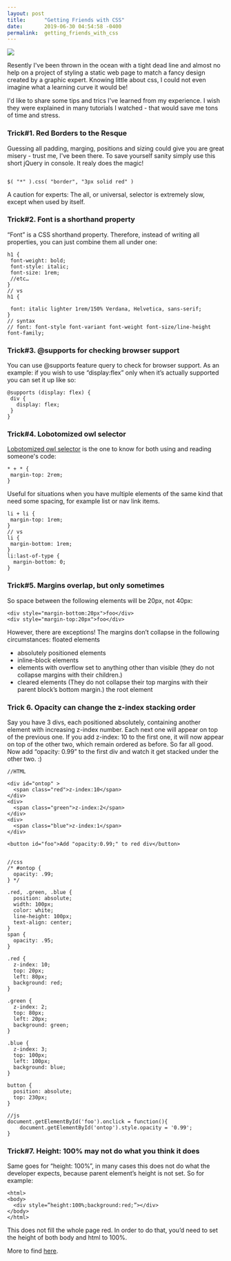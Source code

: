 ```yaml
---
layout: post
title:      "Getting Friends with CSS"
date:       2019-06-30 04:54:58 -0400
permalink:  getting_friends_with_css
---
```



![](https://live.staticflickr.com/65535/48158278027_549243e011_o_d.jpg)

Resently I've been thrown in the ocean with a tight dead line and almost no help on a project of styling a static web page to match a fancy design created by a graphic expert. Knowing little about css, I could not even imagine what a learning curve it would be! 

I'd like to share some tips and trics I've learned from my experience. I wish they were explained in many tutorials I watched - that would save me tons of time and stress. 



### **Trick#1. Red Borders to the Resque**

Guessing all padding,  marging, positions and sizing could give you are great misery - trust me, I've been there. To save yourself sanity simply use this short jQuery in console. It realy does the magic!

```

$( "*" ).css( "border", "3px solid red" )

```

A caution for experts: The all, or universal, selector is extremely slow, except when used by itself.


 
### Trick#2. Font is a shorthand property

“Font” is a CSS shorthand property. Therefore, instead of writing all properties, you can just combine them all under one:

```
h1 {
 font-weight: bold;
 font-style: italic;
 font-size: 1rem;
 //etc…
}
// vs
h1 {

 font: italic lighter 1rem/150% Verdana, Helvetica, sans-serif;
}
// syntax
// font: font-style font-variant font-weight font-size/line-height font-family;
```



### Trick#3. @supports for checking browser support

You can use @supports feature query to check for browser support. As an example: if you wish to use “display:flex” only when it’s actually supported you can set it up like so:

```
@supports (display: flex) {
 div {
   display: flex;
 }
}
```


### Trick#4. Lobotomized owl selector

[Lobotomized owl selector](https://alistapart.com/article/axiomatic-css-and-lobotomized-owls/) is the one to know for both using and reading someone's code:
 
```
* + * {
 margin-top: 2rem;
}
```

Useful for situations when you have multiple elements of the same kind that need some spacing, for example list or nav link items.

```
li + li {
 margin-top: 1rem;
}
// vs
li {
 margin-bottom: 1rem;
}
li:last-of-type {
  margin-bottom: 0;
}
```

### Trick#5. Margins overlap, but only sometimes

So space between the following elements will be 20px, not 40px:

```
<div style="margin-bottom:20px">foo</div>
<div style="margin-top:20px">foo</div>
```

However, there are exceptions! The margins don’t collapse in the following circumstances:
floated elements
* absolutely positioned elements
* inline-block elements
* elements with overflow set to anything other than visible (they do not collapse margins with their children.)
* cleared elements (They do not collapse their top margins with their parent block’s bottom margin.)
the root element

### Trick 6. Opacity can change the z-index stacking order

Say you have 3 divs, each positioned absolutely, containing another element with increasing z-index number. Each next one will appear on top of the previous one. If you add z-index: 10 to the first one, it will now appear on top of the other two, which remain ordered as before. So far all good. Now add “opacity: 0.99” to the first div and watch it get stacked under the other two. :)

```
//HTML

<div id="ontop" >
  <span class="red">z-index:10</span>
</div>
<div>
  <span class="green">z-index:2</span>
</div>
<div>
  <span class="blue">z-index:1</span>
</div>

<button id="foo">Add "opacity:0.99;" to red div</button>


//css
/* #ontop {
  opacity: .99; 
} */

.red, .green, .blue {
  position: absolute;
  width: 100px;
  color: white;
  line-height: 100px;
  text-align: center;
}
span {
  opacity: .95;
}

.red {
  z-index: 10;
  top: 20px;
  left: 80px;
  background: red;
}

.green {
  z-index: 2;
  top: 80px;
  left: 20px;
  background: green;
}

.blue {
  z-index: 3;
  top: 100px;
  left: 100px;
  background: blue;
}

button {
  position: absolute;
  top: 230px;
}

//js
document.getElementById('foo').onclick = function(){    
    document.getElementById('ontop').style.opacity = '0.99';
}

```

### Trick#7. Height: 100% may not do what you think it does

Same goes for “height: 100%”, in many cases this does not do what the developer expects, because parent element’s height is not set. So for example:

```
<html>
<body>
  <div style=”height:100%;background:red;”></div>
</body>
</html>
```

This does not fill the whole page red. In order to do that, you’d need to set the height of both body and html to 100%.

More to find [here](https://medium.com/@peedutuisk/lesser-known-css-quirks-oddities-and-advanced-tips-css-is-awesome-8ee3d16295bb).
